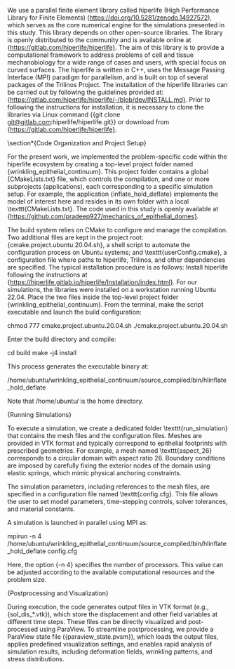 
We use a parallel finite element library called hiperlife (High Performance Library for Finite Elements) (https://doi.org/10.5281/zenodo.14927572), which serves as the core numerical engine for the simulations presented in this study. This library depends on other open-source libraries. The library is openly distributed to the community and is available online at {https://gitlab.com/hiperlife/hiperlife}. The aim of this library is to provide a computational framework to address problems of cell and tissue mechanobiology for a wide range of cases and users, with special focus on curved surfaces. The hiperlife is written in C++, uses the Message Passing Interface (MPI) paradigm for parallelism, and is built on top of several packages of the Trilinos Project. The installation of the hiperlife libraries can be carried out by following the guidelines provided at: {https://gitlab.com/hiperlife/hiperlife/-/blob/dev/INSTALL.md}. Prior to following the instructions for installation, it is necessary to clone the libraries via  Linux command {{git clone git@gitlab.com:hiperlife/hiperlife.git}} or download from {https://gitlab.com/hiperlife/hiperlife}.

\section*{Code Organization and Project Setup}

For the present work, we implemented the problem-specific code within the hiperlife ecosystem by creating a top-level project folder named {wrinkling\_epithelial\_continuum}. This project folder contains a global {CMakeLists.txt} file, which controls the compilation, and one or more subprojects (applications), each corresponding to a specific simulation setup. For example, the application {inflate\_hold\_deflate} implements the model of interest here and resides in its own folder with a local \texttt{CMakeLists.txt}.
 The code used in this study is openly available at {https://github.com/pradeep927/mechanics_of_epithelial_domes}.

The build system relies on CMake to configure and manage the compilation. Two additional files are kept in the project root: {cmake.project.ubuntu.20.04.sh}, a shell script to automate the configuration process on Ubuntu systems; and \texttt{userConfig.cmake}, a configuration file where paths to hiperlife, Trilinos, and other dependencies are specified. The typical installation procedure is as follows: Install hiperlife following the instructions at {https://hiperlife.gitlab.io/hiperlife/Installation/index.html}. For our simulations, the libraries were installed on a workstation running Ubuntu 22.04. Place the two files inside the top-level project folder {wrinkling\_epithelial\_continuum}. From the terminal, make the script executable and launch the build configuration:

chmod 777 cmake.project.ubuntu.20.04.sh
./cmake.project.ubuntu.20.04.sh


Enter the build directory and compile:

cd build
make -j4 install


This process generates the executable binary at:

/home/ubuntu/wrinkling_epithelial_continuum/source_compiled/bin/hlinflate_hold_deflate

Note that /home/ubuntu/ is the home directory. 

{Running Simulations}

To execute a simulation, we create a dedicated folder \texttt{run\_simulation} that contains the mesh files and the configuration files. Meshes are provided in VTK format and typically correspond to epithelial footprints with prescribed geometries. For example, a mesh named \texttt{aspect\_26} corresponds to a circular domain with aspect ratio 26. Boundary conditions are imposed by carefully fixing the exterior nodes of the domain using elastic springs, which mimic physical anchoring constraints.

The simulation parameters, including references to the mesh files, are specified in a configuration file named \texttt{config.cfg}. This file allows the user to set model parameters, time-stepping controls, solver tolerances, and material constants.

A simulation is launched in parallel using MPI as:

mpirun -n 4 /home/ubuntu/wrinkling_epithelial_continuum/source_compiled/bin/hlinflate_hold_deflate config.cfg



Here, the option {-n 4} specifies the number of processors. This value can be adjusted according to the available computational resources and the problem size.

{Postprocessing and Visualization}

During execution, the code generates output files in VTK format (e.g., {sol_dis_*.vtk}), which store the displacement and other field variables at different time steps. These files can be directly visualized and post-processed using ParaView. To streamline postprocessing, we provide a ParaView state file ({paraview_state.pvsm}), which loads the output files, applies predefined visualization settings, and enables rapid analysis of simulation results, including deformation fields, wrinkling patterns, and stress distributions.
